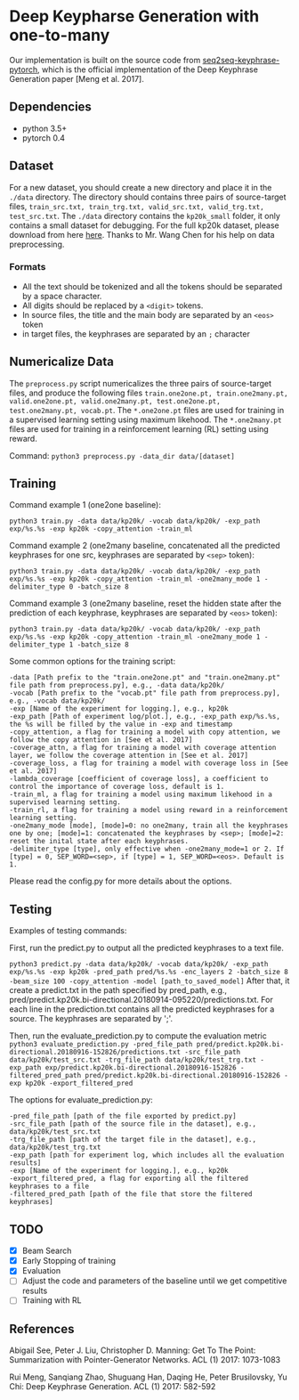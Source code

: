 # Deep Keypharse Generation with one-to-many
Our implementation is built on the source code from [seq2seq-keyphrase-pytorch](https://github.com/memray/seq2seq-keyphrase-pytorch), which is the official implementation of the Deep Keyphrase Generation paper \[Meng et al. 2017\].

## Dependencies
* python 3.5+
* pytorch 0.4

## Dataset
For a new dataset, you should create a new directory and place it in the `./data` directory.
The directory should contains three pairs of source-target files, `train_src.txt, train_trg.txt, valid_src.txt, valid_trg.txt, test_src.txt`.
The `./data` directory contains the `kp20k_small` folder, it only contains a small dataset for debugging.
For the full kp20k dataset, please download from here [here](https://www.dropbox.com/s/b5zudclq0pfjdor/kp20k.zip?dl=0). Thanks to Mr. Wang Chen for his help on data preprocessing.

### Formats
* All the text should be tokenized and all the tokens should be separated by a space character.
* All digits should be replaced by a `<digit>` tokens.
* In source files, the title and the main body are separated by an `<eos>` token
* in target files, the keyphrases are separated by an `;` character

## Numericalize Data
The `preprocess.py` script numericalizes the three pairs of source-target files, and produce the following files
`train.one2one.pt, train.one2many.pt, valid.one2one.pt, valid.one2many.pt, test.one2one.pt, test.one2many.pt, vocab.pt`.
The `*.one2one.pt` files are used for training in a supervised learning setting using maximum likehood.
The `*.one2many.pt` files are used for training in a reinforcement learning (RL) setting using reward.

Command:
`python3 preprocess.py -data_dir data/[dataset]`

## Training
Command example 1 (one2one baseline):

`python3 train.py -data data/kp20k/ -vocab data/kp20k/ -exp_path exp/%s.%s -exp kp20k -copy_attention -train_ml`

Command example 2 (one2many baseline, concatenated all the predicted keyphrases for one src, keyphrases are separated by `<sep>` token):

`python3 train.py -data data/kp20k/ -vocab data/kp20k/ -exp_path exp/%s.%s -exp kp20k -copy_attention -train_ml -one2many_mode 1 -delimiter_type 0 -batch_size 8`

Command example 3 (one2many baseline, reset the hidden state after the prediction of each keyphrase, keyphrases are separated by `<eos>` token):

`python3 train.py -data data/kp20k/ -vocab data/kp20k/ -exp_path exp/%s.%s -exp kp20k -copy_attention -train_ml -one2many_mode 1 -delimiter_type 1 -batch_size 8`

Some common options for the training script:
```
-data [Path prefix to the "train.one2one.pt" and "train.one2many.pt" file path from preprocess.py], e.g., -data data/kp20k/
-vocab [Path prefix to the "vocab.pt" file path from preprocess.py], e.g., -vocab data/kp20k/
-exp [Name of the experiment for logging.], e.g., kp20k
-exp_path [Path of experiment log/plot.], e.g., -exp_path exp/%s.%s, the %s will be filled by the value in -exp and timestamp
-copy_attention, a flag for training a model with copy attention, we follow the copy attention in [See et al. 2017]
-coverage_attn, a flag for training a model with coverage attention layer, we follow the coverage attention in [See et al. 2017]
-coverage_loss, a flag for training a model with coverage loss in [See et al. 2017]
-lambda_coverage [coefficient of coverage loss], a coefficient to control the importance of coverage loss, default is 1.
-train_ml, a flag for training a model using maximum likehood in a supervised learning setting.
-train_rl, a flag for training a model using reward in a reinforcement learning setting.
-one2many_mode [mode], [mode]=0: no one2many, train all the keyphrases one by one; [mode]=1: concatenated the keyphrases by <sep>; [mode]=2: reset the inital state after each keyphrases.
-delimiter_type [type], only effective when -one2many_mode=1 or 2. If [type] = 0, SEP_WORD=<sep>, if [type] = 1, SEP_WORD=<eos>. Default is 1.
```
Please read the config.py for more details about the options.

## Testing
Examples of testing commands:

First, run the predict.py to output all the predicted keyphrases to a text file.

`python3 predict.py -data data/kp20k/ -vocab data/kp20k/ -exp_path exp/%s.%s -exp kp20k -pred_path pred/%s.%s -enc_layers 2 -batch_size 8 -beam_size 100 -copy_attention -model [path_to_saved_model]`
After that, it create a predict.txt in the path specified by pred_path, e.g., pred/predict.kp20k.bi-directional.20180914-095220/predictions.txt.
For each line in the prediction.txt contains all the predicted keyphrases for a source. The keyphrases are separated by ';'.

Then, run the evaluate_prediction.py to compute the evaluation metric
`python3 evaluate_prediction.py -pred_file_path pred/predict.kp20k.bi-directional.20180916-152826/predictions.txt -src_file_path data/kp20k/test_src.txt -trg_file_path data/kp20k/test_trg.txt -exp_path exp/predict.kp20k.bi-directional.20180916-152826 -filtered_pred_path pred/predict.kp20k.bi-directional.20180916-152826 -exp kp20k -export_filtered_pred`

The options for evaluate_prediction.py:
```
-pred_file_path [path of the file exported by predict.py]
-src_file_path [path of the source file in the dataset], e.g., data/kp20k/test_src.txt
-trg_file_path [path of the target file in the dataset], e.g., data/kp20k/test_trg.txt
-exp_path [path for experiment log, which includes all the evaluation results]
-exp [Name of the experiment for logging.], e.g., kp20k
-export_filtered_pred, a flag for exporting all the filtered keyphrases to a file
-filtered_pred_path [path of the file that store the filtered keyphrases]
```

## TODO
- [x] Beam Search
- [x] Early Stopping of training
- [x] Evaluation
- [ ] Adjust the code and parameters of the baseline until we get competitive results
- [ ] Training with RL

## References
Abigail See, Peter J. Liu, Christopher D. Manning:
Get To The Point: Summarization with Pointer-Generator Networks. ACL (1) 2017: 1073-1083

Rui Meng, Sanqiang Zhao, Shuguang Han, Daqing He, Peter Brusilovsky, Yu Chi:
Deep Keyphrase Generation. ACL (1) 2017: 582-592
